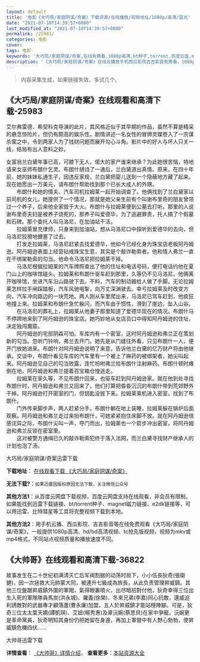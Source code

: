 ```yaml
---
layout: default
title: '电影《大巧局/家庭阴谋/奇案》下载资源/在线播放/视频地址/1080p/高清/蓝光'
date: "2021-07-10T14:39:57+0800"
last_modified_at: "2021-07-10T14:39:57+0800"
permalink: /25983/
categories: 电影
cover:
tags: 电影
keywords: '大巧局/家庭阴谋/奇案,在线免费看,1080p高清,bt种子,torrent,百度云盘,magnet,磁力链,迅雷下载资源'
description: '《大巧局/家庭阴谋/奇案》在线云播放手机西瓜影院吉吉影音免费看，1080p高清bd/hd未删减完整版和tc抢先枪版，mkv/mp4格式，附带bt/torrent种子、magnet/磁力链、百度云盘、网盘资源迅雷下载链接'
---
```


>内容采集生成，如果链接失效，多试几个。


## 《大巧局/家庭阴谋/奇案》在线观看和高清下载-25983

艾尔弗雷德．希契科克导演的此片，其风格近似于其早期的作品，虽然不算是精采的悬念惊险片，但仍有颇高的娱乐性。剧情讲述一名女性的冒牌灵媒卷入了一宗谋杀案之中，令到两家人为了钱财问题而展开勾心斗角。影片中的好人与坏人只关一线，结局有出人意料之妙。</p>女富翁兰白黛年事已高，可膝下无人，偌大的家产谁来继承？为此她很苦恼，特地请来女巫师布朗什乞灵。布朗什胡诌了一通后，兰白黛道出真情。原来，在四十年前，她的妹妹私通生子，因违反家规，兰白黛把婴儿送到一个隐蔽地方藏了起来。现在她愿出一万美元，请布朗什帮助找到那个已长大成人的外甥。<br />　　布朗什和她的情夫、汽车司机拉姆莱一起开始调查了。他俩找到了兰白黛家以前司机的女儿，她提供了一个情况，那就是她父亲生前有个叫谢布里奇的朋友曾领过一个养子，后来他全家毁于大火。布朗什与拉姆莱便到公墓去打听。那里的人说谢布里奇夫妇是被养子烧死的，那养子叫爱德华，为了逃避罪责，托人搞了个假墓和石碑。那个委托人叫马洛尼，在加油站干活。<br />　　拉姆莱冒充律师，只身来到加油站，想从马洛尼口中探听到爱德华的去向，但马洛尼狡猾地搪塞了过去。<br />　　打发走拉姆莱，马洛尼赶紧去找爱德华，他如今已经化身为珠宝店老板阿丹姆逊。阿丹姆逊表面上经营钻戒珠宝生意，其实是个敲诈勒索者。他和情人弗兰一直在干绑架勒索的勾当。他命令马洛尼把拉姆莱干掉。<br />　　马洛尼根据拉姆莱的汽车牌照查出了他的住址和电话号码，便打电话约他在夏门山上的咖啡馆碰头。拉姆莱和布朗什驱车赶到那里，久等仍不见马洛尼。他俩离开咖啡馆，坐进汽车沿山路驶下去。不料，汽车的制动器给人做了手脚。无论拉姆莱怎样拉手闸踩踏板，汽车风驰电掣，向万丈深渊驶去。幸亏拉姆莱及时改变方向，汽车冲向路边的一块荒地。两人刚从车里爬出来，马洛尼已驾车赶到，他疯狂地撞上来。拉姆莱和布朗什急忙躲闪，而汽车由于惯性，滑到了崖边，坠入山谷。<br />　　在马洛尼的葬礼上，拉姆莱从他妻子那里知道了爱德华现在的情况。布朗什马不停蹄地来到了阿丹姆逊的珠宝店。她巧妙地从女店员口中得知阿丹姆逊的住址，决定独闯魔窟。<br />　　阿丹姆逊的宅邸阴森可怕。车库内有一个密室，这时阿丹姆逊和弗兰正在策划新的勾当。忽听门铃响，弗兰去开门。她先是从门缝往外看，只见布朗什一人，便开门放她进来。布朗什对阿丹姆逊说明了来意，告诉他兰白黛的亿万财产将由他继承。交谈中，布朗什看见车库的汽车里有一个被上了麻药的被绑架者，她尖叫起来。阿丹姆逊见自己的勾当败露，连忙吩咐弗兰给布朗什注射麻药。布朗什顿时瘫倒在地，阿丹姆逊和弗兰提着百宝箱仓惶逃走。<br />　　拉姆莱在家久等，不见布朗什回来，也驱车赶到阿丹姆逊家。就在他到处寻找布朗什时，阿丹姆逊和弗兰又回来了，他们打算把昏昏沉沉的布朗什带到荒郊野外干掉。阿丹姆逊打开密室的门，但钥匙没拔下来。拉姆莱乘机进入密室，找到了布朗什。<br />　　门外传来脚步声，两人赶紧分手。布朗什躺在地上装睡，拉姆莱躲在锅炉后面观察。阿丹姆逊和弗兰走过来抬布朗什，可她紧紧抱住床脚不放。就在阿丹姆逊倍感诧异之际，布朗什尖叫一声，夺门而出，拉姆莱也一个箭步冲出密室，将阿丹姆逊和弗兰反锁在密室里。<br />　　这对被警方通缉已久的敲诈勒索犯终于落入法网，而兰白黛寻找财产继承人的计划也泡了汤。</p>


大巧局/家庭阴谋/奇案迅雷下载

**下载地址**： [在线观看下载 《大巧局/家庭阴谋/奇案》](https://www.993dy.com//vod-detail-id-22162.html) 


**无法下载?**：`如果迅雷因版权原因无法下载，关注微信公众号 `

**其他方法1**：从百度云网盘下载视频，百度云网盘支持在线观看，非会员有限制，如果能找到迅雷下载链接、bt/torrent种子、magnet磁力链接、e2dk链接等，可以用迅雷、比特彗星等工具将完整视频下载到本地。

**其他方法2**：用手机云播、西瓜影院、吉吉影音等在线免费观看《大巧局/家庭阴谋/奇案》，一般提供1080p高清、hd/bd高清视频、tc抢先版视频，视频为mkv或mp4格式，不同站点视频质量和播放速度不同。


## 《大帅哥》在线观看和高清下载-36822

故事发生在二十世纪初满清灭亡后军阀割据的动荡时局下，小小伍長狄奇(張衛健)，因一次拯救大元帥蒙大同，被連升七級成為旅長，从此负责管理昇威鎮。其他三位盤踞昇威鎮外圍的軍閥，氣得眼裏噴火，出尽暗招對付他，狄奇幸得三位出生入死的軍隊隊員馬炭(洪永城)、羅義(徐榮)、冬來兄弟(李嘉)同心抗敵，還威迫利誘敵對的武器專才顧落蘆(曹永廉)加盟，五人於昇威鎮才能站穩陣腳。可是，狄奇三位太太葉天嬌(譚凱琪)、艾妞(楊秀惠)及章沅婉(蔡思貝)在家中爭寵，沅婉更是革命黨員，狄奇明知其身份仍把她留在身邊，再加上軍營中有人野心勃勃，使昇威鎮危機四伏……


大帅哥迅雷下载

**详情查看**： [《大帅哥》详情介绍](/movie/36822/)， **查看更多**：[本站资源大全](/movie/t/all/)

